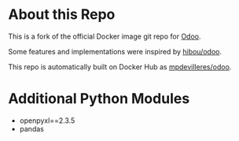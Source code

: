 About this Repo
===============

This is a fork of the official Docker image git repo for [Odoo](https://registry.hub.docker.com/_/odoo/).

Some features and implementations were inspired by [hibou/odoo](https://github.com/hibou-io/odoo-docker/).

This repo is automatically built on Docker Hub as [mpdevilleres/odoo](https://hub.docker.com/r/mpdevilleres/odoo/).

Additional Python Modules
===============
- openpyxl==2.3.5
- pandas
